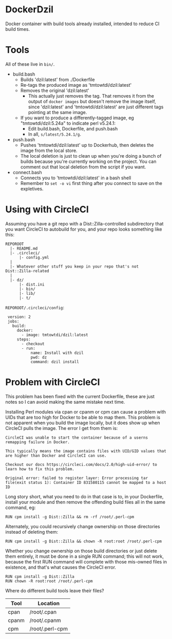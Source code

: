 
# DockerDzil
Docker container with build tools already installed, intended to reduce CI 
build times.

# Tools
All of these live in `bin/`.

- build.bash
    - Builds 'dzil:latest' from ./Dockerfile
    - Re-tags the produced image as 'tmtowtdi/dzil:latest'
    - Removes the original 'dzil:latest'
        - This actually just removes the tag.  That removes it from the output 
          of `docker images` but doesn't remove the image itself, since 
          'dzil:latest' and 'tmtowtdi/dzil:latest' are just different tags 
          pointing at the same image.
    - If you want to produce a differently-tagged image, eg 
      "tmtowtdi/dzil:5.24a" to indicate perl v5.24.1:
        - Edit build.bash, Dockerfile, and push.bash
        - In all, `s/latest/5.24.1/g`.
- push.bash
    - Pushes 'tmtowtdi/dzil:latest' up to Dockerhub, then deletes the image 
      from the local store.
    - The local deletion is just to clean up when you're doing a bunch of 
      builds because you're currently working on the project.  You can comment 
      out that local deletion from the script if you want.
- connect.bash
    - Connects you to 'tmtowtdi/dzil:latest' in a bash shell
    - Remember to `set -o vi` first thing after you connect to save on the 
      expletives.

# Using with CircleCI
Assuming you have a git repo with a Dist::Zilla-controlled subdirectory that 
you want CircleCI to autobuild for you, and your repo looks something like 
this:
```
REPOROOT
  |- README.md
  |- .circleci/
      |- config.yml
  |
  |- Whatever other stuff you keep in your repo that's not Dist::Zilla-related
  |
  |- dz/
      |- dist.ini
      |- bin/
      |- lib/
      |- t/
```

`REPOROOT/.circleci/config`:
```
 version: 2
 jobs:
   build:
     docker:
       - image: tmtowtdi/dzil:latest
     steps:
       - checkout
       - run:
           name: Install with dzil
           pwd: dz
           command: dzil install

```

# Problem with CircleCI
This problem has been fixed with the current Dockerfile, these are just notes 
so I can avoid making the same mistake next time.

Installing Perl modules via cpan or cpanm or cpm can cause a problem with UIDs 
that are too high for Docker to be able to map them.  This problem is not 
apparent when you build the image locally, but it does show up when CircleCI 
pulls the image.  The error I get from them is:

```
CircleCI was unable to start the container because of a userns remapping failure in Docker.

This typically means the image contains files with UID/GID values that are higher than Docker and CircleCI can use.

Checkout our docs https://circleci.com/docs/2.0/high-uid-error/ to learn how to fix this problem.

Original error: failed to register layer: Error processing tar file(exit status 1): Container ID 831580115 cannot be mapped to a host ID
```

Long story short, what you need to do in that case is to, in your Dockerfile, 
install your module and then remove the offending build files all in the same 
command, eg:
```
RUN cpm install -g Dist::Zilla && rm -rf /root/.perl-cpm
```

Alternately, you could recursively change ownership on those directories 
instead of deleting them:
```
RUN cpm install -g Dist::Zilla && chown -R root:root /root/.perl-cpm
```

Whether you change ownership on those build directories or just delete them 
entirely, it must be done in a single RUN command; this will not work, because 
the first RUN command will complete with those mis-owned files in existence, 
and that's what causes the CircleCI error.
```
RUN cpm install -g Dist::Zilla
RUN chown -R root:root /root/.perl-cpm
```

Where do different build tools leave their files?

Tool | Location
--- | ---
cpan | /root/.cpan
cpanm | /root/.cpanm
cpm | /root/.perl-cpm

